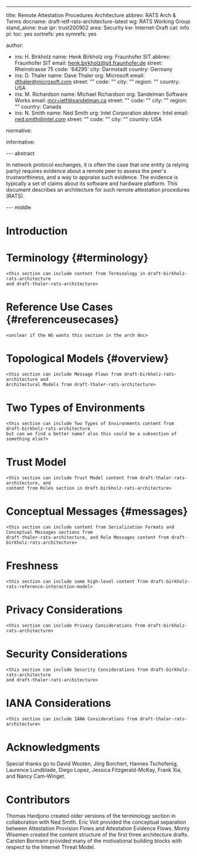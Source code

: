 ---
title: Remote Attestation Procedures Architecture
abbrev: RATS Arch & Terms
docname: draft-ietf-rats-architecture-latest
wg: RATS Working Group
stand_alone: true
ipr: trust200902
area: Security
kw: Internet-Draft
cat: info
pi:
  toc: yes
  sortrefs: yes
  symrefs: yes

author:
- ins: H. Birkholz
  name: Henk Birkholz
  org: Fraunhofer SIT
  abbrev: Fraunhofer SIT
  email: henk.birkholz@sit.fraunhofer.de
  street: Rheinstrasse 75
  code: '64295'
  city: Darmstadt
  country: Germany
- ins: D. Thaler
  name: Dave Thaler
  org: Microsoft
  email: dthaler@microsoft.com
  street: ""
  code: ""
  city: ""
  region: ""
  country: USA
- ins: M. Richardson
  name: Michael Richardson
  org: Sandelman Software Works
  email: mcr+ietf@sandelman.ca
  street: ""
  code: ""
  city: ""
  region: ""
  country: Canada
- ins: N. Smith
  name: Ned Smith
  org: Intel Corporation
  abbrev: Intel
  email: ned.smith@intel.com
  street: ""
  code: ""
  city: ""
  country: USA

normative:

informative:

--- abstract

In network protocol exchanges, it is often the case that
one entity (a relying party) requires evidence about a remote peer to assess the peer's
trustworthiness, and a way to appraise such evidence. The evidence is typically a set of claims
about its software and hardware platform. This document describes an architecture for such
remote attestation procedures (RATS).

--- middle

# Introduction

# Terminology {#terminology}

    <this section can include content from Terminology in draft-birkholz-rats-architecture
    and draft-thaler-rats-architecture>

# Reference Use Cases {#referenceusecases}

    <unclear if the WG wants this section in the arch doc>

# Topological Models {#overview}

    <this section can include Message Flows from draft-birkholz-rats-architecture and
    Architectural Models from draft-thaler-rats-architecture>

# Two Types of Environments

    <this section can include Two Types of Environments content from draft-birkholz-rats-architecture
    but can we find a better name? also this could be a subsection of something else?>

# Trust Model

    <this section can include Trust Model content from draft-thaler-rats-architecture, and
    content from Roles section in draft-birkholz-rats-architecture>

# Conceptual Messages {#messages}

    <this section can include content from Serialization Formats and Conceptual Messages sections from
    draft-thaler-rats-architecture, and Role Messages content from draft-birkholz-rats-architecture>

# Freshness

    <this section can include some high-level content from draft-birkholz-rats-reference-interaction-model>

# Privacy Considerations

    <this section can include Privacy Considerations from draft-birkholz-rats-architecture>

# Security Considerations

    <this section can include Security Considerations from draft-birkholz-rats-architecture
    and draft-thaler-rats-architecture>

# IANA Considerations

    <this section can include IANA Considerations from draft-thaler-rats-architecture>

# Acknowledgments

Special thanks go to David Wooten, Jörg Borchert, Hannes Tschofenig, Laurence Lundblade, Diego Lopez,
Jessica Fitzgerald-McKay, Frank Xia, and Nancy Cam-Winget.

# Contributors

Thomas Hardjono created older versions of the terminology section in collaboration with Ned Smith.
Eric Voit provided the conceptual separation between Attestation Provision Flows and Attestation Evidence Flows.
Monty Wisemen created the content structure of the first three architecture drafts.
Carsten Bormann provided many of the motivational building blocks with respect to the Internet Threat Model.
